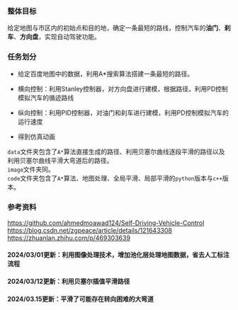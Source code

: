### 整体目标
给定地图与市区内的初始点和目的地，确定一条最短的路线，控制汽车的**油门**、**刹车**、**方向盘**，实现自动驾驶功能。

### 任务划分

* 给定百度地图中的数据，利用A\*搜索算法搭建一条最短的路径。
* 横向控制：利用Stanley控制器，对方向盘进行建模，根据路径，利用PD控制模拟汽车的循迹路线  

  <!-- ***Stanley控制器***： -->

  <!-- ![](./image/equ1.png) -->
* 纵向控制：利用PID控制器，对油门和刹车进行建模，利用PD控制模拟汽车的运行速度  

  <!-- ***PID控制器***： -->
  
  <!-- ![](./image/equ2.png) -->
* 得到仿真动画


<!-- ### Bonus
* 进行十字路口、交通信号灯的建模
* 进行地面不平引起的坡度的建模
* to be continued…… -->

`data`文件夹包含了`A*`算法直接生成的路径、利用贝塞尔曲线逐段平滑的路径以及利用贝塞尔曲线平滑大弯道后的路径。  
`image`文件夹同。  
`code`文件夹包含了`A*`算法、地图处理、全局平滑、局部平滑的`python`版本与`c++`版本。

### 参考资料

https://github.com/ahmedmoawad124/Self-Driving-Vehicle-Control
https://blog.csdn.net/zgpeace/article/details/121643308  
https://zhuanlan.zhihu.com/p/469303639

#### 2024/03/01更新：利用图像处理技术，增加池化层处理地图数据，省去人工标注流程
#### 2024/03/12更新：利用贝塞尔插值平滑路径
#### 2024/03.15更新：平滑了可能存在转向困难的大弯道
